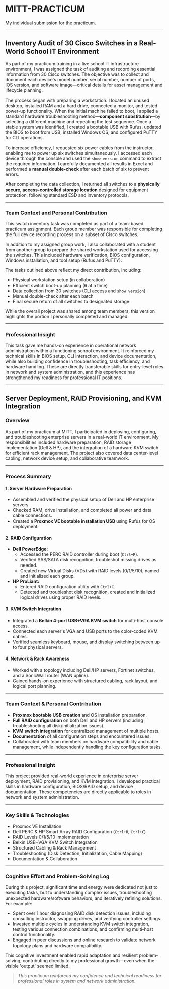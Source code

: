 # MITT-PRACTICUM

My individual submission for the practicum.

---

## Inventory Audit of 30 Cisco Switches in a Real-World School IT Environment

As part of my practicum training in a live school IT infrastructure environment, I was assigned the task of auditing and recording essential information from 30 Cisco switches. The objective was to collect and document each device's model number, serial number, number of ports, IOS version, and software image—critical details for asset management and lifecycle planning.

The process began with preparing a workstation. I located an unused desktop, installed RAM and a hard drive, connected a monitor, and tested power-up functionality. When the initial machine failed to boot, I applied a standard hardware troubleshooting method—**component substitution**—by selecting a different machine and repeating the test sequence. Once a stable system was identified, I created a bootable USB with Rufus, updated the BIOS to boot from USB, installed Windows OS, and configured PuTTY for CLI operations.

To increase efficiency, I requested six power cables from the instructor, enabling me to power up six switches simultaneously. I accessed each device through the console and used the `show version` command to extract the required information. I carefully documented all results in Excel and performed a **manual double-check** after each batch of six to prevent errors.

After completing the data collection, I returned all switches to a **physically secure, access-controlled storage location** designed for equipment protection, following standard ESD and inventory protocols.

---

### Team Context and Personal Contribution

This switch inventory task was completed as part of a team-based practicum assignment. Each group member was responsible for completing the full device recording process on a subset of Cisco switches.

In addition to my assigned group work, I also collaborated with a student from another group to prepare the shared workstation used for accessing the switches. This included hardware verification, BIOS configuration, Windows installation, and tool setup (Rufus and PuTTY).

The tasks outlined above reflect my direct contribution, including:
- Physical workstation setup (in collaboration)
- Efficient switch boot-up planning (6 at a time)
- Data collection from 30 switches (CLI access and `show version`)
- Manual double-check after each batch
- Final secure return of all switches to designated storage

While the overall project was shared among team members, this version highlights the portion I personally completed and managed.

---

### Professional Insight

This task gave me hands-on experience in operational network administration within a functioning school environment. It reinforced my technical skills in BIOS setup, CLI interaction, and device documentation, while also building confidence in troubleshooting, task efficiency, and hardware handling. These are directly transferable skills for entry-level roles in network and system administration, and this experience has strengthened my readiness for professional IT positions.

---

## Server Deployment, RAID Provisioning, and KVM Integration

### Overview

As part of my practicum at MITT, I participated in deploying, configuring, and troubleshooting enterprise servers in a real-world IT environment. My responsibilities included hardware preparation, RAID storage implementation (Dell & HP), and the integration of a hardware KVM switch for efficient rack management. The project also covered data center-level cabling, network device setup, and collaborative teamwork.

---

### Process Summary

#### 1. Server Hardware Preparation

- Assembled and verified the physical setup of Dell and HP enterprise servers.
- Checked RAM, drive installation, and completed all power and data cable connections.
- Created a **Proxmox VE bootable installation USB** using Rufus for OS deployment.

#### 2. RAID Configuration

- **Dell PowerEdge:**
  - Accessed the PERC RAID controller during boot (`Ctrl+R`).
  - Verified SAS/SATA disk recognition, troubleshot missing drives as needed.
  - Created new Virtual Disks (VDs) with RAID levels (0/1/5/10), named and initialized each group.
- **HP ProLiant:**
  - Entered RAID configuration utility with `Ctrl+C`.
  - Detected and troubleshot disk recognition, created and initialized logical drives using proper RAID levels.

#### 3. KVM Switch Integration

- Integrated a **Belkin 4-port USB+VGA KVM switch** for multi-host console access.
- Connected each server's VGA and USB ports to the color-coded KVM cables.
- Verified seamless keyboard, mouse, and display switching between up to four physical servers.

#### 4. Network & Rack Awareness

- Worked with a topology including Dell/HP servers, Fortinet switches, and a SonicWall router (WAN uplink).
- Gained hands-on experience with structured cabling, rack layout, and logical port planning.

---

### Team Context & Personal Contribution

- **Proxmox bootable USB creation** and OS installation preparation.
- **Full RAID configuration** on both Dell and HP servers (including troubleshooting all disk/initialization issues).
- **KVM switch integration** for centralized management of multiple hosts.
- **Documentation** of all configuration steps and encountered issues.
- Collaborated with team members on hardware compatibility and cable management, while independently handling the key configuration tasks.

---

### Professional Insight

This project provided real-world experience in enterprise server deployment, RAID provisioning, and KVM integration. I developed practical skills in hardware configuration, BIOS/RAID setup, and device documentation. These competencies are directly applicable to roles in network and system administration.


---

### Key Skills & Technologies

- Proxmox VE Installation
- Dell PERC & HP Smart Array RAID Configuration (`Ctrl+R`, `Ctrl+C`)
- RAID Levels 0/1/5/10 Implementation
- Belkin USB+VGA KVM Switch Integration
- Structured Cabling & Rack Management
- Troubleshooting (Disk Detection, Initialization, Cable Mapping)
- Documentation & Collaboration

---

### Cognitive Effort and Problem-Solving Log

During this project, significant time and energy were dedicated not just to executing tasks, but to understanding complex issues, troubleshooting unexpected hardware/software behaviors, and iteratively refining solutions. For example:

- Spent over 1 hour diagnosing RAID disk detection issues, including consulting instructor, swapping drives, and verifying controller settings.
- Invested multiple cycles in understanding KVM switch integration, testing various connection combinations, and confirming multi-host control functionality.
- Engaged in peer discussions and online research to validate network topology plans and hardware compatibility.

This cognitive investment enabled rapid adaptation and resilient problem-solving, contributing directly to my professional growth—even when the visible 'output' seemed limited.


> *This practicum reinforced my confidence and technical readiness for professional roles in system and network administration.*
